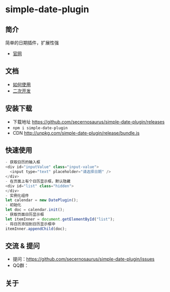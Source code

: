 # simple-date-plugin

## 简介
简单的日期插件，扩展性强

- [官网](https://secernosaurus.github.io/)

## 文档
- [如何使用](./doc/use/README.md)
- [二次开发](./doc/dev/README.md)

## 安装下载

- 下载地址 https://github.com/secernosaurus/simple-date-plugin/releases
- `npm i simple-date-plugin`
- CDN http://unpkg.com/simple-date-plugin/release/bundle.js

## 快速使用

```js
- 获取日历的输入框
<div id="inputValue" class="input-value">
  <input type="text" placeholder="请选择日期" />
</div>
- 在页面上有个日历显示框，默认隐藏
<div id="list" class="hidden">
</div>
- 实例化组件
let calendar = new DatePlugin();
- 初始化
let doc = calendar.init();
- 获取页面日历显示框
let itemInner = document.getElementById("list");
- 将日历添加到日历显示框中
itemInner.appendChild(doc);
```

## 交流 & 提问

- 提问：https://github.com/secernosaurus/simple-date-plugin/issues
- QQ群：

## 关于
